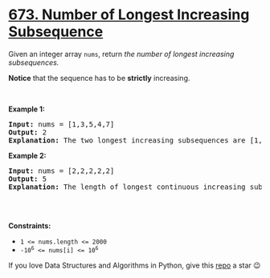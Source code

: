# [673. Number of Longest Increasing Subsequence][title]

<p>Given an integer array <code>nums</code>, return <em>the number of longest increasing subsequences.</em></p>
<p><strong>Notice</strong> that the sequence has to be <strong>strictly</strong> increasing.</p>
<p> </p>
<p><strong>Example 1:</strong></p>
<pre><strong>Input:</strong> nums = [1,3,5,4,7]
<strong>Output:</strong> 2
<strong>Explanation:</strong> The two longest increasing subsequences are [1, 3, 4, 7] and [1, 3, 5, 7].
</pre>
<p><strong>Example 2:</strong></p>
<pre><strong>Input:</strong> nums = [2,2,2,2,2]
<strong>Output:</strong> 5
<strong>Explanation:</strong> The length of longest continuous increasing subsequence is 1, and there are 5 subsequences' length is 1, so output 5.

</pre>
<p> </p>
<p><strong>Constraints:</strong></p>
<ul>
<li><code>1 &lt;= nums.length &lt;= 2000</code></li>
<li><code>-10<sup>6</sup> &lt;= nums[i] &lt;= 10<sup>6</sup></code></li>
</ul>


If you love Data Structures and Algorithms in Python, give this [repo][me] a star :wink:

[title]: https://leetcode.com/problems/number-of-longest-increasing-subsequence
[me]: https://github.com/bumblebee211196/awesome-python-leetcode